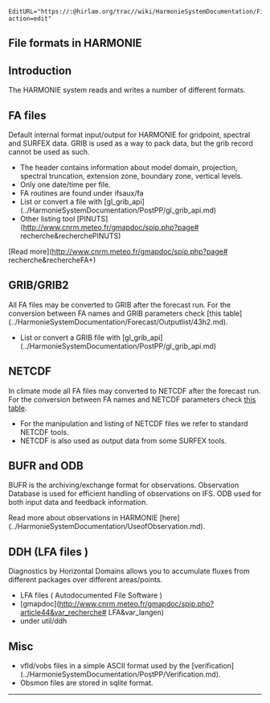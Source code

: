 ```@meta
EditURL="https://:@hirlam.org/trac//wiki/HarmonieSystemDocumentation/FileFormats?action=edit"
```


## File formats in HARMONIE

## Introduction

 The HARMONIE system reads and writes a number of different formats. 

## FA files

 Default internal format input/output for HARMONIE for gridpoint, spectral and SURFEX data. GRIB is used as a way to pack data, but the grib record cannot be used as such.

 * The header contains information about model domain, projection, spectral truncation, extension zone, boundary zone, vertical levels. 
 * Only one date/time per file.
 * FA routines are found under ifsaux/fa
 * List or convert a file with [gl_grib_api] (../HarmonieSystemDocumentation/PostPP/gl_grib_api.md)
 * Other listing tool [PINUTS](http://www.cnrm.meteo.fr/gmapdoc/spip.php?page# recherche&recherchePINUTS)

 [Read more](http://www.cnrm.meteo.fr/gmapdoc/spip.php?page# recherche&rechercheFA+)


## GRIB/GRIB2

 All FA files may be converted to GRIB after the forecast run. For the conversion between FA names and GRIB parameters check [this table] (../HarmonieSystemDocumentation/Forecast/Outputlist/43h2.md).

 * List or convert a GRIB file with [gl_grib_api] (../HarmonieSystemDocumentation/PostPP/gl_grib_api.md)

## NETCDF

 In climate mode all FA files may converted to NETCDF after the forecast run. For the conversion between FA names and NETCDF parameters check [this table](https://hirlam.org/trac/browser/Harmonie/util/gl_grib_api/inc/nc_tab.h?rev=release-43h2.beta.3).

 * For the manipulation and listing of NETCDF files we refer to standard NETCDF tools.
 * NETCDF is also used as output data from some SURFEX tools.

## BUFR and ODB

 BUFR is the archiving/exchange format for observations. Observation Database is used for efficient handling of observations on IFS. ODB used for both input data and feedback information.

 Read more about observations in HARMONIE [here] (../HarmonieSystemDocumentation/UseofObservation.md).

## DDH (LFA files )

 Diagnostics by Horizontal Domains allows you to accumulate fluxes from different packages over different areas/points. 
 
 * LFA files ( Autodocumented File Software )
 * [gmapdoc](http://www.cnrm.meteo.fr/gmapdoc/spip.php?article44&var_recherche# LFA&var_langen)
 * under util/ddh

## Misc
 
 * vfld/vobs files in a simple ASCII format used by the [verification] (../HarmonieSystemDocumentation/PostPP/Verification.md).
 * Obsmon files are stored in sqlite format.


----


